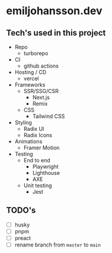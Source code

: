 # emiljohansson.dev

## Tech's used in this project

* Repo
  * turborepo
* CI
  * github actions
* Hosting / CD
  * vercel
* Frameworks
  * SSR/SSG/CSR
    * Next.js
    * Remix
  * CSS
    * Tailwind CSS
* Styling
  * Radix UI
  * Radix Icons
* Animations
  * Framer Motion
* Testing
  * End to end
    * Playwright
    * Lighthouse
    * AXE
  * Unit testing
    * Jest

## TODO's

- [ ] husky
- [ ] pnpm
- [ ] preact
- [ ] rename branch from `master` to `main`
